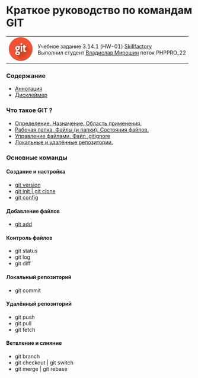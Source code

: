 # Краткое руководство по командам GIT # 

<table>
  <tr>
    <td><a href="https://git-scm.com/"><img src="./assets/git_64.png"></img></a></td>
    <td>
Учебное задание 3.14.1 (HW-01) <a href="https://skillfactory.ru/">Skillfactory</a> <br> 
Выполнил студент <a href="https://github.com/Vlad-Miroshin">Владислав Мирошин</a> поток PHPPRO_22 
    </td>
  </tr>
</table>



### Содержание

- [Аннотация](./partials/annotation.md)
- [Дисклеймер](./partials/disclaimer.md)

### Что такое GIT ?

- [Определение. Назначение. Область применения.](./partials/intro.md)
- [Рабочая папка. Файлы (и папки). Состояния файлов.](./partials/intro_workfolder.md)
- [Управление файлами. Файл .gitignore](./partials/intro_files.md)
- [Локальные и удалённые репозитории.](./partials/intro_repo.md)

### Основные команды

#### Создание и настройка

- [git version](./partials/git_version.md)
- [git init | git clone](./partials/git_init_clone.md)
- [git config](./partials/git_config.md)

#### Добавление файлов

- [git add](./partials/git_add.md)

#### Контроль файлов

- git status
- git log
- git diff

#### Локальный репозиторий

- git commit

#### Удалённый репозиторий

- git push
- git pull
- git fetch

#### Ветвление и слияние

- git branch
- git checkout | git switch
- git merge | git rebase
